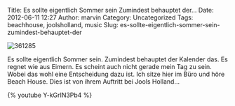 Title: Es sollte eigentlich Sommer sein Zumindest behauptet der...
Date: 2012-06-11 12:27
Author: marvin
Category: Uncategorized
Tags: beachhouse, joolsholland, music
Slug: es-sollte-eigentlich-sommer-sein-zumindest-behauptet-der

![361285]({filename}/images/361285.png)

Es sollte eigentlich Sommer sein. Zumindest behauptet der Kalender das.
Es regnet wie aus Eimern. Es scheint auch nicht gerade mein Tag zu sein.
Wobei das wohl eine Entscheidung dazu ist. Ich sitze hier im Büro und
höre Beach House. Dies ist von ihrem Auftritt bei Jools Holland...

{% youtube Y-kGrIN3Pb4 %}

